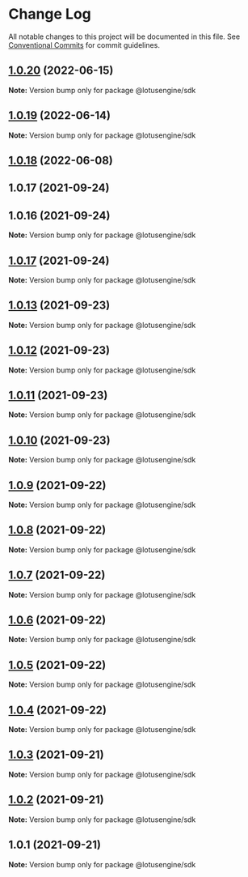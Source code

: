 # Change Log

All notable changes to this project will be documented in this file.
See [Conventional Commits](https://conventionalcommits.org) for commit guidelines.

## [1.0.20](https://github.com/lotusengine/sdk/compare/@lotusengine/sdk@1.0.19...@lotusengine/sdk@1.0.20) (2022-06-15)

**Note:** Version bump only for package @lotusengine/sdk





## [1.0.19](https://github.com/lotusengine/sdk/compare/@lotusengine/sdk@1.0.18...@lotusengine/sdk@1.0.19) (2022-06-14)

**Note:** Version bump only for package @lotusengine/sdk





## [1.0.18](https://github.com/lotusengine/sdk/compare/@lotusengine/sdk@1.0.14...@lotusengine/sdk@1.0.18) (2022-06-08)



## 1.0.17 (2021-09-24)



## 1.0.16 (2021-09-24)

**Note:** Version bump only for package @lotusengine/sdk





## [1.0.17](https://github.com/lotusengine/sdk/compare/v1.0.16...v1.0.17) (2021-09-24)

**Note:** Version bump only for package @lotusengine/sdk

## [1.0.13](https://github.com/lotusengine/sdk/compare/@lotusengine/sdk@1.0.12...@lotusengine/sdk@1.0.13) (2021-09-23)

**Note:** Version bump only for package @lotusengine/sdk

## [1.0.12](https://github.com/lotusengine/sdk/compare/@lotusengine/sdk@1.0.11...@lotusengine/sdk@1.0.12) (2021-09-23)

**Note:** Version bump only for package @lotusengine/sdk

## [1.0.11](https://github.com/lotusengine/sdk/compare/@lotusengine/sdk@1.0.10...@lotusengine/sdk@1.0.11) (2021-09-23)

**Note:** Version bump only for package @lotusengine/sdk

## [1.0.10](https://github.com/lotusengine/sdk/compare/@lotusengine/sdk@1.0.9...@lotusengine/sdk@1.0.10) (2021-09-23)

**Note:** Version bump only for package @lotusengine/sdk

## [1.0.9](https://github.com/lotusengine/lotusengine/compare/@lotusengine/sdk@1.0.8...@lotusengine/sdk@1.0.9) (2021-09-22)

**Note:** Version bump only for package @lotusengine/sdk

## [1.0.8](https://github.com/lotusengine/lotusengine/compare/@lotusengine/sdk@1.0.7...@lotusengine/sdk@1.0.8) (2021-09-22)

**Note:** Version bump only for package @lotusengine/sdk

## [1.0.7](https://github.com/lotusengine/lotusengine/compare/@lotusengine/sdk@1.0.6...@lotusengine/sdk@1.0.7) (2021-09-22)

**Note:** Version bump only for package @lotusengine/sdk

## [1.0.6](https://github.com/lotusengine/lotusengine/compare/@lotusengine/sdk@1.0.5...@lotusengine/sdk@1.0.6) (2021-09-22)

**Note:** Version bump only for package @lotusengine/sdk

## [1.0.5](https://github.com/lotusengine/lotusengine/compare/@lotusengine/sdk@1.0.4...@lotusengine/sdk@1.0.5) (2021-09-22)

**Note:** Version bump only for package @lotusengine/sdk

## [1.0.4](https://github.com/lotusengine/lotusengine/compare/@lotusengine/sdk@1.0.3...@lotusengine/sdk@1.0.4) (2021-09-22)

**Note:** Version bump only for package @lotusengine/sdk

## [1.0.3](https://github.com/lotusengine/lotusengine/compare/@lotusengine/sdk@1.0.2...@lotusengine/sdk@1.0.3) (2021-09-21)

**Note:** Version bump only for package @lotusengine/sdk

## [1.0.2](https://github.com/lotusengine/lotusengine/compare/@lotusengine/sdk@1.0.1...@lotusengine/sdk@1.0.2) (2021-09-21)

**Note:** Version bump only for package @lotusengine/sdk

## 1.0.1 (2021-09-21)

**Note:** Version bump only for package @lotusengine/sdk
